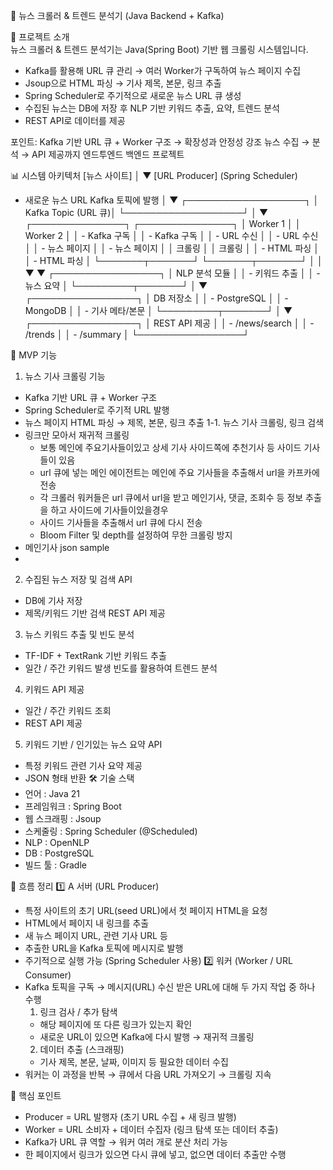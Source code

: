 📰 뉴스 크롤러 & 트렌드 분석기 (Java Backend + Kafka)  

📌 프로젝트 소개  
뉴스 크롤러 & 트렌드 분석기는 Java(Spring Boot) 기반 웹 크롤링 시스템입니다.
  - Kafka를 활용해 URL 큐 관리 → 여러 Worker가 구독하여 뉴스 페이지 수집
  - Jsoup으로 HTML 파싱 → 기사 제목, 본문, 링크 추출
  - Spring Scheduler로 주기적으로 새로운 뉴스 URL 큐 생성
  - 수집된 뉴스는 DB에 저장 후 NLP 기반 키워드 추출, 요약, 트렌드 분석
  - REST API로 데이터를 제공

  
포인트:
Kafka 기반 URL 큐 + Worker 구조 → 확장성과 안정성 강조
뉴스 수집 → 분석 → API 제공까지 엔드투엔드 백엔드 프로젝트


📊 시스템 아키텍처
[뉴스 사이트] 
      │
      ▼
[URL Producer] (Spring Scheduler)
  - 새로운 뉴스 URL Kafka 토픽에 발행
      │
      ▼
┌───────────────────┐
│ Kafka Topic (URL 큐)│
└───────────────────┘
      │
      ▼
┌───────────────┐      ┌───────────────┐
│ Worker 1      │      │ Worker 2      │
│ - Kafka 구독  │      │ - Kafka 구독  │
│ - URL 수신    │      │ - URL 수신    │
│ - 뉴스 페이지 │      │ - 뉴스 페이지 │
│   크롤링      │      │   크롤링      │
│ - HTML 파싱   │      │ - HTML 파싱   │
└───────┬───────┘      └───────┬───────┘
        │                     │
        ▼                     ▼
                 ┌─────────────────┐
                 │ NLP 분석 모듈    │
                 │ - 키워드 추출    │
                 │ - 뉴스 요약      │
                 └─────────┬───────┘
                           │
                           ▼
                 ┌─────────────────┐
                 │ DB 저장소        │
                 │ - PostgreSQL    │
                 │ - MongoDB       │
                 │ - 기사 메타/본문 │
                 └─────────┬───────┘
                           │
                           ▼
                 ┌─────────────────┐
                 │ REST API 제공    │
                 │ - /news/search   │
                 │ - /trends        │
                 │ - /summary       │
                 └─────────────────┘

🚀 MVP 기능
1. 뉴스 기사 크롤링 기능
  - Kafka 기반 URL 큐 + Worker 구조
  - Spring Scheduler로 주기적 URL 발행
  - 뉴스 페이지 HTML 파싱 → 제목, 본문, 링크 추출
  1-1. 뉴스 기사 크롤링, 링크 검색
  - 링크만 모아서 재귀적 크롤링
    - 보통 메인에 주요기사들이있고 상세 기사 사이드쪽에 추천기사 등 사이드 기사들이 있음 
    - url 큐에 넣는 메인 에이전트는 메인에 주요 기사들을 추출해서 url을 카프카에 전송
    - 각 크롤러 워커들은 url 큐에서 url을 받고 메인기사, 댓글, 조회수 등 정보 추출을 하고 사이드에 기사들이있을경우
    - 사이드 기사들을 추출해서 url 큐에 다시 전송
    - Bloom Filter 및 depth를 설정하여 무한 크롤링 방지
  - 메인기사 json sample
  - 
2. 수집된 뉴스 저장 및 검색 API
  - DB에 기사 저장
  - 제목/키워드 기반 검색 REST API 제공

3. 뉴스 키워드 추출 및 빈도 분석
  - TF-IDF + TextRank 기반 키워드 추출
  - 일간 / 주간 키워드 발생 빈도를 활용하여 트렌드 분석

4. 키워드 API 제공
  - 일간 / 주간 키워드 조회
  - REST API 제공
5. 키워드 기반 / 인기있는 뉴스 요약 API
  - 특정 키워드 관련 기사 요약 제공
  - JSON 형태 반환
🛠 기술 스택
  - 언어 : Java 21
  - 프레임워크 : Spring Boot
  - 웹 스크래핑 : Jsoup
  - 스케줄링 : Spring Scheduler (@Scheduled)
  - NLP : OpenNLP
  - DB : PostgreSQL
  - 빌드 툴 : Gradle

📌 흐름 정리
1️⃣ A 서버 (URL Producer)

  - 특정 사이트의 초기 URL(seed URL)에서 첫 페이지 HTML을 요청
  - HTML에서 페이지 내 링크를 추출
  - 새 뉴스 페이지 URL, 관련 기사 URL 등
  - 추출한 URL을 Kafka 토픽에 메시지로 발행
  - 주기적으로 실행 가능 (Spring Scheduler 사용)
2️⃣ 워커 (Worker / URL Consumer)
  - Kafka 토픽을 구독 → 메시지(URL) 수신 받은 URL에 대해 두 가지 작업 중 하나 수행
    1. 링크 검사 / 추가 탐색
      - 해당 페이지에 또 다른 링크가 있는지 확인
      - 새로운 URL이 있으면 Kafka에 다시 발행 → 재귀적 크롤링
    2. 데이터 추출 (스크래핑)
      - 기사 제목, 본문, 날짜, 이미지 등 필요한 데이터 수집
  - 워커는 이 과정을 반복 → 큐에서 다음 URL 가져오기 → 크롤링 지속

🔑 핵심 포인트
  - Producer = URL 발행자 (초기 URL 수집 + 새 링크 발행)
  - Worker = URL 소비자 + 데이터 수집자 (링크 탐색 또는 데이터 추출)
  - Kafka가 URL 큐 역할 → 워커 여러 개로 분산 처리 가능
  - 한 페이지에서 링크가 있으면 다시 큐에 넣고, 없으면 데이터 추출만 수행
